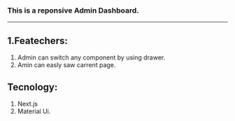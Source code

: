 
### This is a reponsive Admin Dashboard.
***

## 1.Featechers: 
1. Admin can switch any component by using drawer.
2. Amin can easly saw carrent page.

## Tecnology: 
1. Next.js
2. Material Ui.